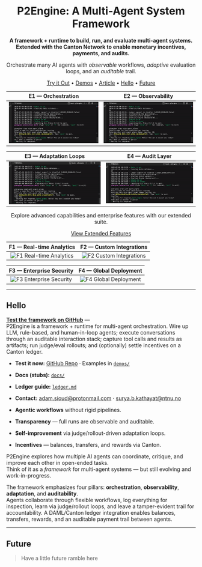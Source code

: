 <!-- Hero -->

<h1 align="center">P2Engine: A Multi-Agent System Framework</h1>

<p align="center"><strong>
A framework + runtime to build, run, and evaluate multi-agent systems. Extended with the Canton Network to enable monetary incentives, payments, and audits.
</strong></p>

<p align="center">
 Orchestrate many AI agents with <i>observable</i> workflows, 
 <i>adaptive</i> evaluation loops, and an <i>auditable</i> trail.
</p>


<p align="center">
 <a href="/p2engine/">Try it Out</a> •
 <a href="#primer">Demos</a> •
 <a href="https://www.adamsioud.com/projects/p2engine.html">Article</a> •
 <a href="#roadmap">Hello</a> •
 <a href="#future">Future</a>
</p>


<div align="center">

| E1 — Orchestration                                                                 | E2 — Observability                                                                 |
| ---------------------------------------------------------------------------------- | ---------------------------------------------------------------------------------- |
| <div align="center"><img src="demos/banner.gif" alt="E1 Orchestration" width="320"></div> | <div align="center"><img src="demos/banner.gif" alt="E2 Observability" width="320"></div> |

| E3 — Adaptation Loops                                                              | E4 — Audit Layer                                                                   |
| ---------------------------------------------------------------------------------- | ---------------------------------------------------------------------------------- |
| <div align="center"><img src="demos/banner.gif" alt="E3 Adaptation Loops" width="320"></div> | <div align="center"><img src="demos/banner.gif" alt="E4 Audit Layer" width="320"></div> |

</div>

<div align="center">
 <p>Explore advanced capabilities and enterprise features with our extended suite.</p>
 <a href="#extended-features">View Extended Features</a>
</div>

<div align="center">

| F1 — Real-time Analytics                                                           | F2 — Custom Integrations                                                           |
| ---------------------------------------------------------------------------------- | ---------------------------------------------------------------------------------- |
| <div align="center"><img src="https://via.placeholder.com/320x180/4a90e2/ffffff?text=Real-time+Analytics" alt="F1 Real-time Analytics" width="320"></div> | <div align="center"><img src="https://via.placeholder.com/320x180/50c878/ffffff?text=Custom+Integrations" alt="F2 Custom Integrations" width="320"></div> |

| F3 — Enterprise Security                                                           | F4 — Global Deployment                                                             |
| ---------------------------------------------------------------------------------- | ---------------------------------------------------------------------------------- |
| <div align="center"><img src="https://via.placeholder.com/320x180/ff6b6b/ffffff?text=Enterprise+Security" alt="F3 Enterprise Security" width="320"></div> | <div align="center"><img src="https://via.placeholder.com/320x180/feca57/ffffff?text=Global+Deployment" alt="F4 Global Deployment" width="320"></div> |

</div>

---
## Hello

[**Test the framework on GitHub**](REPO_URL) —  
P2Engine is a framework + runtime for multi-agent orchestration. Wire up LLM, rule-based, and human-in-loop agents; execute conversations through an auditable interaction stack; capture tool calls and results as artifacts; run judge/eval rollouts; and (optionally) settle incentives on a Canton ledger.

- **Test it now:** [GitHub Repo](REPO_URL) · Examples in [`demos/`](demos/)
- **Docs (stubs):** [`docs/`](docs/)
- **Ledger guide:** [`ledger.md`](ledger.md)
- **Contact:** adam.sioud@protonmail.com · surya.b.kathayat@ntnu.no


- **Agentic workflows** without rigid pipelines.  
- **Transparency** — full runs are observable and auditable.  
- **Self-improvement** via judge/rollout-driven adaptation loops.  
- **Incentives** — balances, transfers, and rewards via Canton.

P2Engine explores how multiple AI agents can coordinate, critique, and improve each other in open-ended tasks.  
Think of it as a <em>framework</em> for multi-agent systems — but still evolving and work-in-progress.

The framework emphasizes four pillars: **orchestration**, **observability**, **adaptation**, and **auditability**.  
Agents collaborate through flexible workflows, log everything for inspection, learn via judge/rollout loops, and leave a tamper-evident trail for accountability. A DAML/Canton ledger integration enables balances, transfers, rewards, and an auditable payment trail between agents.

---

## Future

> Have a little future ramble here
